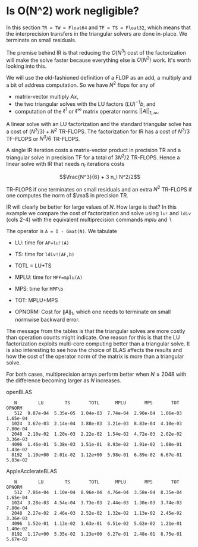 # Is O(N^2) work negligible?

In this section ```TR = TW = Float64``` and
```TF = TS = Float32```, which means that the interprecision transfers
in the triangular solvers are done in-place. We terminate on small residuals.

The premise behind IR is that reducing the $O(N^3)$ cost of the
factorization will make the solve faster because everything else
is $O(N^2)$ work. It's worth looking into this.

We will use the old-fashioned definition of a FLOP as an add, a multiply
and a bit of address computation. So we have $N^2$ flops for any of

 - matrix-vector multiply $A x$,
 - the two triangular solves with the LU factors $(LU)^{-1} b$, and
 - computation of the $\ell^1$ or $\ell^\infty$ matrix operator norms $|| A ||_{1,\infty}$.

A linear solve with an LU factorization and the standard triangular
solve has a cost of $(N^3/3) + N^2$ TR-FLOPS. The factorization for IR
has a cost of $N^3/3$ TF-FLOPS or $N^3/6$ TR-FLOPS.

A single IR iteration costs a matrix-vector product in precision TR
and a triangular solve in precision TF for a total of
$3 N^2/2$ TR-FLOPS. Hence a linear solve with IR that needs $n_I$ iterations
costs
```math
\frac{N^3}{6} + 3 n_I N^2/2
```
TR-FLOPS if one terminates on small residuals and an extra $N^2$ TR-FLOPS
if one computes the norm of $\ma$ in precision TR.

IR will clearly be better for large values of $N$. How large is that?
In this example we compare the cost of factorization and solve
using ```lu!``` and ```ldiv``` (cols 2-4) with the equivalent multiprecision
commands $mplu$ and $\backslash$

The operator is ```A = I - Gmat(N)```. We tabulate

 - LU: time for ```AF=lu!(A)```

 - TS: time for ```ldiv!(AF,b)```

 - TOTL = LU+TS

 - MPLU: time for ```MPF=mplu(A)```

 - MPS: time for ```MPF\b```

 - TOT: MPLU+MPS

 - OPNORM: Cost for $\| A \|_1$, which one needs to terminate on small normwise backward error.

The message from the tables is that the triangular solves are more costly
than operation counts might indicate. One reason for this is that the
LU factorization exploits multi-core computing better than a triangular
solve. It is also interesting to see how the choice of BLAS affects the
results and how the cost of the operator norm of the matrix is more than
a triangular solve.

For both cases, multiprecision arrays perform better when $N \ge 2048$
with the difference becoming larger as $N$ increases.

openBLAS
```
   N        LU        TS       TOTL      MPLU       MPS       TOT    OPNORM  
   512  9.87e-04  5.35e-05  1.04e-03  7.74e-04  2.90e-04  1.06e-03  1.65e-04 
  1024  3.67e-03  2.14e-04  3.88e-03  3.21e-03  8.83e-04  4.10e-03  7.80e-04 
  2048  2.10e-02  1.20e-03  2.22e-02  1.54e-02  4.72e-03  2.02e-02  3.36e-03 
  4096  1.46e-01  5.38e-03  1.51e-01  8.93e-02  1.91e-02  1.08e-01  1.43e-02 
  8192  1.10e+00  2.01e-02  1.12e+00  5.98e-01  6.89e-02  6.67e-01  5.83e-02 
```

AppleAcclerateBLAS
```
   N        LU        TS       TOTL      MPLU       MPS       TOT    OPNORM  
   512  7.86e-04  1.10e-04  8.96e-04  4.76e-04  3.58e-04  8.35e-04  1.65e-04 
  1024  3.28e-03  4.54e-04  3.73e-03  2.44e-03  1.30e-03  3.74e-03  7.80e-04 
  2048  2.27e-02  2.46e-03  2.52e-02  1.32e-02  1.13e-02  2.45e-02  3.36e-03 
  4096  1.52e-01  1.13e-02  1.63e-01  6.51e-02  5.62e-02  1.21e-01  1.40e-02 
  8192  1.17e+00  5.35e-02  1.23e+00  6.27e-01  2.48e-01  8.75e-01  5.67e-02 
```


